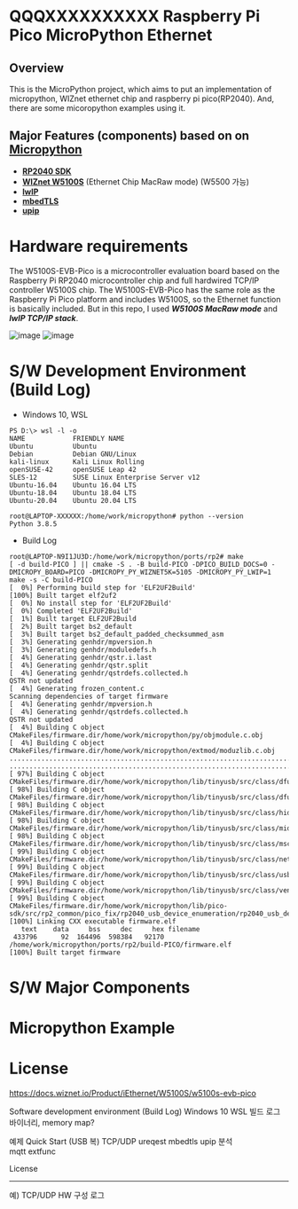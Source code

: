QQQXXXXXXXXXX Raspberry Pi Pico MicroPython Ethernet
======================================

## Overview
This is the MicroPython project, which aims to put an implementation of micropython, WIZnet ethernet chip and raspberry pi pico(RP2040).
And, there are some micoropython examples using it. 

## Major Features (components) based on on **[Micropython](https://github.com/micropython/micropython)**
* **[RP2040 SDK](https://www.raspberrypi.com/products/rp2040)**
* **[WIZnet W5100S](https://www.wiznet.io/ko/product-item/w5100s)** (Ethernet Chip MacRaw mode)  (W5500 가능)
* **[lwIP](https://github.com/lwip-tcpip/lwip)**
* **[mbedTLS](https://github.com/ARMmbed/mbedtls)**
* **[upip](https://docs.micropython.org/en/latest/reference/packages.html#upip-package-manager)**
 
# Hardware requirements
The W5100S-EVB-Pico is a microcontroller evaluation board based on the Raspberry Pi RP2040 microcontroller chip and full hardwired TCP/IP controller W5100S chip. 
The W5100S-EVB-Pico has the same role as the Raspberry Pi Pico platform and includes W5100S, so the Ethernet function is basically included.
But in this repo, I used ***W5100S MacRaw mode*** and ***lwIP TCP/IP stack***.

![image](https://user-images.githubusercontent.com/2126804/145735128-98105336-dbeb-4fda-b5e8-89aff0156b8e.png)
![image](https://user-images.githubusercontent.com/2126804/145735202-f973c939-d1a7-47dc-90d7-1b3176fc21cc.png)

# S/W Development Environment (Build Log)
* Windows 10, WSL
```
PS D:\> wsl -l -o
NAME            FRIENDLY NAME
Ubuntu          Ubuntu
Debian          Debian GNU/Linux
kali-linux      Kali Linux Rolling
openSUSE-42     openSUSE Leap 42
SLES-12         SUSE Linux Enterprise Server v12
Ubuntu-16.04    Ubuntu 16.04 LTS
Ubuntu-18.04    Ubuntu 18.04 LTS
Ubuntu-20.04    Ubuntu 20.04 LTS
```
```
root@LAPTOP-XXXXXX:/home/work/micropython# python --version
Python 3.8.5
```
* Build Log
```
root@LAPTOP-N9I1JU3D:/home/work/micropython/ports/rp2# make
[ -d build-PICO ] || cmake -S . -B build-PICO -DPICO_BUILD_DOCS=0 -DMICROPY_BOARD=PICO -DMICROPY_PY_WIZNET5K=5105 -DMICROPY_PY_LWIP=1
make -s -C build-PICO
[  0%] Performing build step for 'ELF2UF2Build'
[100%] Built target elf2uf2
[  0%] No install step for 'ELF2UF2Build'
[  0%] Completed 'ELF2UF2Build'
[  1%] Built target ELF2UF2Build
[  2%] Built target bs2_default
[  3%] Built target bs2_default_padded_checksummed_asm
[  3%] Generating genhdr/mpversion.h
[  3%] Generating genhdr/moduledefs.h
[  4%] Generating genhdr/qstr.i.last
[  4%] Generating genhdr/qstr.split
[  4%] Generating genhdr/qstrdefs.collected.h
QSTR not updated
[  4%] Generating frozen_content.c
Scanning dependencies of target firmware
[  4%] Generating genhdr/mpversion.h
[  4%] Generating genhdr/qstrdefs.collected.h
QSTR not updated
[  4%] Building C object CMakeFiles/firmware.dir/home/work/micropython/py/objmodule.c.obj
[  4%] Building C object CMakeFiles/firmware.dir/home/work/micropython/extmod/moduzlib.c.obj
..............................................................................
..............................................................................
[ 97%] Building C object CMakeFiles/firmware.dir/home/work/micropython/lib/tinyusb/src/class/dfu/dfu_device.c.obj
[ 98%] Building C object CMakeFiles/firmware.dir/home/work/micropython/lib/tinyusb/src/class/dfu/dfu_rt_device.c.obj
[ 98%] Building C object CMakeFiles/firmware.dir/home/work/micropython/lib/tinyusb/src/class/hid/hid_device.c.obj
[ 98%] Building C object CMakeFiles/firmware.dir/home/work/micropython/lib/tinyusb/src/class/midi/midi_device.c.obj
[ 98%] Building C object CMakeFiles/firmware.dir/home/work/micropython/lib/tinyusb/src/class/msc/msc_device.c.obj
[ 99%] Building C object CMakeFiles/firmware.dir/home/work/micropython/lib/tinyusb/src/class/net/net_device.c.obj
[ 99%] Building C object CMakeFiles/firmware.dir/home/work/micropython/lib/tinyusb/src/class/usbtmc/usbtmc_device.c.obj
[ 99%] Building C object CMakeFiles/firmware.dir/home/work/micropython/lib/tinyusb/src/class/vendor/vendor_device.c.obj
[ 99%] Building C object CMakeFiles/firmware.dir/home/work/micropython/lib/pico-sdk/src/rp2_common/pico_fix/rp2040_usb_device_enumeration/rp2040_usb_device_enumeration.c.obj
[100%] Linking CXX executable firmware.elf
   text    data     bss     dec     hex filename
 433796      92  164496  598384   92170 /home/work/micropython/ports/rp2/build-PICO/firmware.elf
[100%] Built target firmware
```


# S/W Major Components

# Micropython Example

# License






https://docs.wiznet.io/Product/iEthernet/W5100S/w5100s-evb-pico


Software development environment (Build Log)
Windows 10 WSL 
빌드 로그
바이너리, memory map?



예제 
   Quick Start (USB 복)
   TCP/UDP
   ureqest
   mbedtls
   upip 분석   
   mqtt
   extfunc
   
License


------------
예) TCP/UDP
HW 구성 
로그


